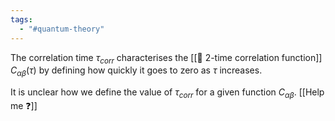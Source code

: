 ```yaml
---
tags:
  - "#quantum-theory"
---
```

The correlation time $\tau_{corr}$ characterises the [[📘 2-time correlation function]] $C_{\alpha \beta}(\tau)$ by defining how quickly it goes to zero as $\tau$ increases.

It is unclear how we define the value of $\tau_{corr}$ for a given function $C_{\alpha \beta}$. [[Help me ❓]]